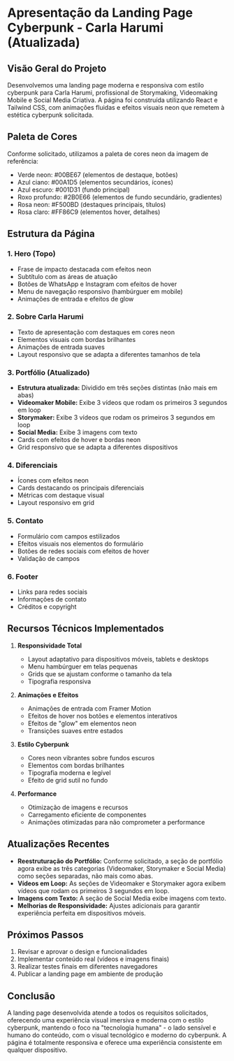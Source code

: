# Apresentação da Landing Page Cyberpunk - Carla Harumi (Atualizada)

## Visão Geral do Projeto

Desenvolvemos uma landing page moderna e responsiva com estilo cyberpunk para Carla Harumi, profissional de Storymaking, Videomaking Mobile e Social Media Criativa. A página foi construída utilizando React e Tailwind CSS, com animações fluidas e efeitos visuais neon que remetem à estética cyberpunk solicitada.

## Paleta de Cores

Conforme solicitado, utilizamos a paleta de cores neon da imagem de referência:
- Verde neon: #00BE67 (elementos de destaque, botões)
- Azul ciano: #00A1D5 (elementos secundários, ícones)
- Azul escuro: #001D31 (fundo principal)
- Roxo profundo: #2B0E66 (elementos de fundo secundário, gradientes)
- Rosa neon: #F500BD (destaques principais, títulos)
- Rosa claro: #FF86C9 (elementos hover, detalhes)

## Estrutura da Página

### 1. Hero (Topo)
- Frase de impacto destacada com efeitos neon
- Subtítulo com as áreas de atuação
- Botões de WhatsApp e Instagram com efeitos de hover
- Menu de navegação responsivo (hambúrguer em mobile)
- Animações de entrada e efeitos de glow

### 2. Sobre Carla Harumi
- Texto de apresentação com destaques em cores neon
- Elementos visuais com bordas brilhantes
- Animações de entrada suaves
- Layout responsivo que se adapta a diferentes tamanhos de tela

### 3. Portfólio (Atualizado)
- **Estrutura atualizada:** Dividido em três seções distintas (não mais em abas)
- **Videomaker Mobile:** Exibe 3 vídeos que rodam os primeiros 3 segundos em loop
- **Storymaker:** Exibe 3 vídeos que rodam os primeiros 3 segundos em loop
- **Social Media:** Exibe 3 imagens com texto
- Cards com efeitos de hover e bordas neon
- Grid responsivo que se adapta a diferentes dispositivos

### 4. Diferenciais
- Ícones com efeitos neon
- Cards destacando os principais diferenciais
- Métricas com destaque visual
- Layout responsivo em grid

### 5. Contato
- Formulário com campos estilizados
- Efeitos visuais nos elementos do formulário
- Botões de redes sociais com efeitos de hover
- Validação de campos

### 6. Footer
- Links para redes sociais
- Informações de contato
- Créditos e copyright

## Recursos Técnicos Implementados

1. **Responsividade Total**
   - Layout adaptativo para dispositivos móveis, tablets e desktops
   - Menu hambúrguer em telas pequenas
   - Grids que se ajustam conforme o tamanho da tela
   - Tipografia responsiva

2. **Animações e Efeitos**
   - Animações de entrada com Framer Motion
   - Efeitos de hover nos botões e elementos interativos
   - Efeitos de "glow" em elementos neon
   - Transições suaves entre estados

3. **Estilo Cyberpunk**
   - Cores neon vibrantes sobre fundos escuros
   - Elementos com bordas brilhantes
   - Tipografia moderna e legível
   - Efeito de grid sutil no fundo

4. **Performance**
   - Otimização de imagens e recursos
   - Carregamento eficiente de componentes
   - Animações otimizadas para não comprometer a performance

## Atualizações Recentes

- **Reestruturação do Portfólio:** Conforme solicitado, a seção de portfólio agora exibe as três categorias (Videomaker, Storymaker e Social Media) como seções separadas, não mais como abas.
- **Vídeos em Loop:** As seções de Videomaker e Storymaker agora exibem vídeos que rodam os primeiros 3 segundos em loop.
- **Imagens com Texto:** A seção de Social Media exibe imagens com texto.
- **Melhorias de Responsividade:** Ajustes adicionais para garantir experiência perfeita em dispositivos móveis.

## Próximos Passos

1. Revisar e aprovar o design e funcionalidades
2. Implementar conteúdo real (vídeos e imagens finais)
3. Realizar testes finais em diferentes navegadores
4. Publicar a landing page em ambiente de produção

## Conclusão

A landing page desenvolvida atende a todos os requisitos solicitados, oferecendo uma experiência visual imersiva e moderna com o estilo cyberpunk, mantendo o foco na "tecnologia humana" - o lado sensível e humano do conteúdo, com o visual tecnológico e moderno do cyberpunk. A página é totalmente responsiva e oferece uma experiência consistente em qualquer dispositivo.
